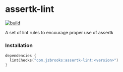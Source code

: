 # assertk-lint

[![build](https://github.com/jzbrooks/assertk-lint/actions/workflows/build.yml/badge.svg)](https://github.com/jzbrooks/assertk-lint/actions/workflows/build.yml)

A set of lint rules to encourage proper use of assertk

### Installation

```kotlin
dependencies {
  lintChecks("com.jzbrooks:assertk-lint:<version>")
}
```
